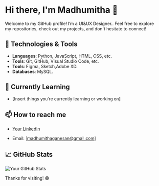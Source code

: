 # Hi there, I'm Madhumitha 👋

Welcome to my GitHub profile! I’m a UI&UX Designer.. Feel free to explore my repositories, check out my projects, and don't hesitate to connect!

## 🔧 Technologies & Tools

- **Languages**: Python, JavaScript, HTML, CSS, etc.
- **Tools**: Git, GitHub, Visual Studio Code, etc.
- **Tools**: Figma, Sketch,Adobe XD.
- **Databases**: MySQL.

## 🌱 Currently Learning

- [Insert things you're currently learning or working on]




## 📫 How to reach me

- [Your LinkedIn](www.linkedin.com/in/madhumitha-g24)

- Email: [madhumithaganesan@gmail.com]

## 📈 GitHub Stats

![Your GitHub Stats](https://github-readme-stats.vercel.app/api?username=yourusername&show_icons=true&hide_title=true)

Thanks for visiting! 😄


<!--
**madhumithaG24/madhumithaG24** is a ✨ _special_ ✨ repository because its `README.md` (this file) appears on your GitHub profile.

Here are some ideas to get you started:

- 🔭 I’m currently working on ...
- 🌱 I’m currently learning ...
- 👯 I’m looking to collaborate on ...
- 🤔 I’m looking for help with ...
- 💬 Ask me about ...
- 📫 How to reach me: ...
- 😄 Pronouns: ...
- ⚡ Fun fact: ...
-->
